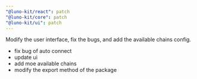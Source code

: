 ```yaml
---
"@luno-kit/react": patch
"@luno-kit/core": patch
"@luno-kit/ui": patch
---
```


Modify the user interface, fix the bugs, and add the available chains config.

* fix bug of auto connect
* update ui
* add moe available chains
* modify the export method of the package

